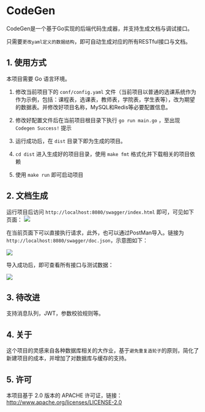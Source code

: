 # CodeGen

CodeGen是一个基于Go实现的后端代码生成器，并支持生成文档与调试接口。

只需要`更改yaml定义的数据结构`，即可自动生成对应的所有RESTful接口与文档。

## 1. 使用方式
本项目需要 Go 语言环境。
1. 修改当前项目下的 `conf/config.yaml` 文件（当前项目以普通的选课系统作为作为示例，包括：课程表，选课表，教师表，学院表，学生表等），改为期望的数据表。并修改好项目名称，MySQL和Redis等必要配置信息。

2. 修改好配置文件后在当前项目根目录下执行 `go run main.go` ，至出现 `Codegen Success!` 提示

3. 运行成功后，在 `dist` 目录下即为生成的项目。

4. `cd dist` 进入生成好的项目目录，使用 `make fmt` 格式化并下载相关的项目依赖

5. 使用 `make run` 即可启动项目

## 2. 文档生成

运行项目后访问 `http://localhost:8080/swagger/index.html` 即可，可见如下页面：
<img src="https://github.com/Chasing1020/codegen/assets/swagger_index.png">

在当前页面下可以直接执行请求，此外，也可以通过PostMan导入。链接为`http://localhost:8080/swagger/doc.json`，示意图如下：

<img src="https://github.com/Chasing1020/codegen/assets/postman_import.png">

导入成功后，即可查看所有接口与测试数据：

<img src="https://github.com/Chasing1020/codegen/assets/postman_demo.png">

## 3. 待改进

支持消息队列，JWT，参数校验规则等。

## 4. 关于
这个项目的灵感来自各种数据库相关的大作业，基于`避免重复造轮子`的原则，简化了新建项目的成本，并增加了对数据库与缓存的支持。

## 5. 许可
本项目基于 2.0 版本的 APACHE 许可证，链接：http://www.apache.org/licenses/LICENSE-2.0